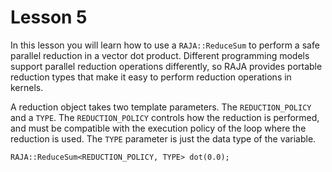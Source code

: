 # Lesson 5

In this lesson you will learn how to use a `RAJA::ReduceSum` to perform a safe
parallel reduction in a vector dot product.  Different programming models
support parallel reduction operations differently, so RAJA provides portable
reduction types that make it easy to perform reduction operations in kernels.

A reduction object takes two template parameters. The `REDUCTION_POLICY` and a
`TYPE`. The `REDUCTION_POLICY` controls how the reduction is performed, and must
be compatible with the execution policy of the loop where the reduction is used.
The `TYPE` parameter is just the data type of the variable.

```
RAJA::ReduceSum<REDUCTION_POLICY, TYPE> dot(0.0);
```